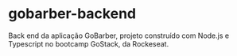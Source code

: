 # gobarber-backend
Back end da aplicação GoBarber, projeto construído com Node.js e Typescript no bootcamp GoStack, da Rockeseat.

